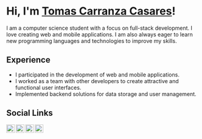 # Hi, I'm [Tomas Carranza Casares](https://github.com/tomasccasares)!

I am a computer science student with a focus on full-stack development. I love creating web and mobile applications. I am also always eager to learn new programming languages and technologies to improve my skills.

## Experience
 - I participated in the development of web and mobile applications.
 - I worked as a team with other developers to create attractive and functional user interfaces.
 - Implemented backend solutions for data storage and user management.

## Social Links

<a href="https://www.linkedin.com/in/tomas-carranza-casares/">
  <img align="left" alt="Linkedin" width="22px" src="https://cdn.jsdelivr.net/npm/simple-icons@3.3.0/icons/linkedin.svg" />
</a>
<a href="https://www.instagram.com/tomasccasares/?hl=en">
  <img align="left" alt="Instagram" width="22px" src="https://cdn.jsdelivr.net/npm/simple-icons@3.3.0/icons/instagram.svg" />
</a>
<a href="mailto:tomicarranza999@gmail.com">
  <img align="left" alt="Email" width="22px" src="https://cdn.jsdelivr.net/npm/simple-icons@3.3.0/icons/gmail.svg" />
</a>
<a href="https://github.com/tomasccasares">
  <img align="left" alt="GitHub" width="22px" src="https://cdn.jsdelivr.net/npm/simple-icons@3.3.0/icons/github.svg" />
</a>
